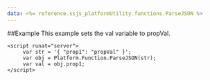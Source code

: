 ```yaml
---
data: <%= reference.ssjs_platformUtility.functions.ParseJSON %>
---
```


##Example
This example sets the val variable to propVal.
```
<script runat="server">
     var str = '{ "prop1": "propVal" }';
     var obj = Platform.Function.ParseJSON(str);
     var val = obj.prop1;
</script>
```
